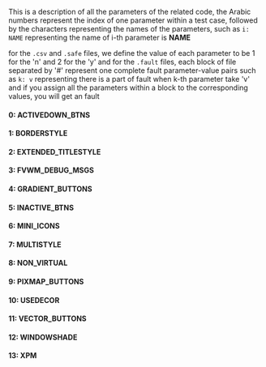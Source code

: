 This is a description of all the parameters of the related code,
the Arabic numbers represent the index of one parameter within a test case,
followed by the characters representing the names of the parameters,
such as `i: NAME` representing the name of i-th parameter is **NAME** 


for the `.csv` and `.safe` files, we define the value of each parameter to be 1 for the 'n' and 2 for the 'y'
and for the `.fault` files, each block of file separated by '#' represent one complete fault parameter-value pairs
such as `k: v` representing there is a part of fault when k-th parameter take 'v'
and if you assign all the parameters within a block to the corresponding values, you will get an fault


#### 0: ACTIVEDOWN_BTNS 
#### 1: BORDERSTYLE 
#### 2: EXTENDED_TITLESTYLE 
#### 3: FVWM_DEBUG_MSGS 
#### 4: GRADIENT_BUTTONS 
#### 5: INACTIVE_BTNS 
#### 6: MINI_ICONS 
#### 7: MULTISTYLE 
#### 8: NON_VIRTUAL 
#### 9: PIXMAP_BUTTONS 
#### 10: USEDECOR 
#### 11: VECTOR_BUTTONS 
#### 12: WINDOWSHADE 
#### 13: XPM 
